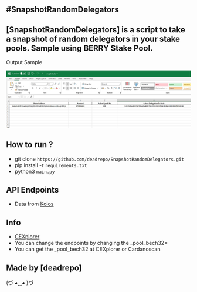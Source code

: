 #SnapshotRandomDelegators
-------------------

[SnapshotRandomDelegators] is a script to take a snapshot of random delegators in your stake pools. Sample using BERRY Stake Pool.
-------------------

Output Sample

![](images/snapshot.jpg)


How to run ?
-------------------
- git clone `https://github.com/deadrepo/SnapshotRandomDelegators.git`
- pip install -r `requirements.txt`
- python3 `main.py`

API Endpoints
-------------------
- Data from [Koios](https://api.koios.rest/api/v0/pool_delegators?_pool_bech32=pool19f6guwy97mmnxg9dz65rxyj8hq07qxud886hamyu4fgfz7dj9gl)
  
Info
-------------------
- [CEXplorer](https://cexplorer.io/pool/pool19f6guwy97mmnxg9dz65rxyj8hq07qxud886hamyu4fgfz7dj9gl)
- You can change the endpoints by changing the _pool_bech32=
- You can get the _pool_bech32 at CEXplorer or Cardanoscan

Made by [deadrepo]
-------------------

(づ ◕‿◕ )づ
